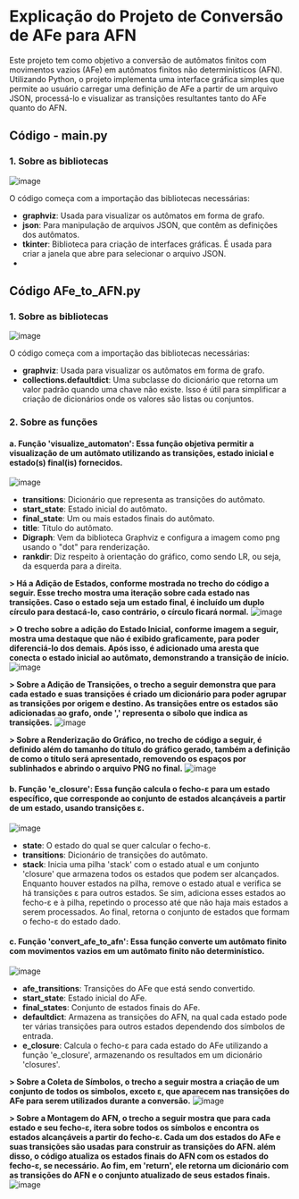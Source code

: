 # Explicação do Projeto de Conversão de AFe para AFN

Este projeto tem como objetivo a conversão de autômatos finitos com movimentos vazios (AFe) em autômatos finitos não determinísticos (AFN). Utilizando Python, o projeto implementa uma interface gráfica simples que permite ao usuário carregar uma definição de AFe a partir de um arquivo JSON, processá-lo e visualizar as transições resultantes tanto do AFe quanto do AFN.

## Código - main.py

### 1. Sobre as bibliotecas
 ![image](https://github.com/user-attachments/assets/b79e10bb-cadb-4b84-932b-dfc323bffa50)

O código começa com a importação das bibliotecas necessárias:

- **graphviz**: Usada para visualizar os autômatos em forma de grafo. 
- **json**: Para manipulação de arquivos JSON, que contêm as definições dos autômatos.
- **tkinter**: Biblioteca para criação de interfaces gráficas. É usada para criar a janela que abre para selecionar o arquivo JSON.
- 

## Código AFe_to_AFN.py

### 1. Sobre as bibliotecas
![image](https://github.com/user-attachments/assets/d1241c39-2d5f-4532-ae30-ed426c818aa0)

O código começa com a importação das bibliotecas necessárias:

- **graphviz**: Usada para visualizar os autômatos em forma de grafo.
- **collections.defaultdict**: Uma subclasse do dicionário que retorna um valor padrão quando uma chave não existe. Isso é útil para simplificar a criação de dicionários onde os valores são listas ou conjuntos.

### 2. Sobre as funções

#### a. Função 'visualize_automaton': Essa função objetiva permitir a visualização de um autômato utilizando as transições, estado inicial e estado(s) final(is) fornecidos.
![image](https://github.com/user-attachments/assets/10297e29-1db9-4ed9-a142-4442caa3dc53)

- **transitions**: Dicionário que representa as transições do autômato.
- **start_state**: Estado inicial do autômato.
- **final_state**: Um ou mais estados finais do autômato. 
- **title**: Título do autômato.
- **Digraph**: Vem da biblioteca Graphviz e configura a imagem como png usando o "dot" para renderização.
- **rankdir**: Diz respeito à orientação do gráfico, como sendo LR, ou seja, da esquerda para a direita.

**> Há a Adição de Estados, conforme mostrada no trecho do código a seguir. Esse trecho mostra uma iteração sobre cada estado nas transições. Caso o estado seja um estado final, é incluído um duplo círculo para destacá-lo, caso contrário, o círculo ficará normal.**
![image](https://github.com/user-attachments/assets/f23b3f87-3543-4c53-b566-58755738b253)

**> O trecho sobre a adição do Estado Inicial, conforme imagem a seguir, mostra uma destaque que não é exibido graficamente, para poder diferenciá-lo dos demais. Após isso, é adicionado uma aresta que conecta o estado inicial ao autômato, demonstrando a transição de início.**
![image](https://github.com/user-attachments/assets/3c485d37-dc2d-44be-a2cc-451107dec392)

**> Sobre a Adição de Transições, o trecho a seguir demonstra que para cada estado e suas transições é criado um dicionário para poder agrupar as transições por origem e destino. As transições entre os estados são adicionadas ao grafo, onde ',' representa o síbolo que indica as transições.**
![image](https://github.com/user-attachments/assets/7c34fa76-22c9-4660-8b00-bbf48739c0d5)

**> Sobre a Renderização do Gráfico, no trecho de código a seguir, é definido além do tamanho do título do gráfico gerado, também a definição de como o título será apresentado, removendo os espaços por sublinhados e abrindo o arquivo PNG no final.**
![image](https://github.com/user-attachments/assets/66db7f91-5516-4157-8647-830688cd1366)

#### b. Função 'e_closure': Essa função calcula o fecho-ε para um estado específico, que corresponde ao conjunto de estados alcançáveis a partir de um estado, usando transições ε.
![image](https://github.com/user-attachments/assets/30d494ed-2c8d-40b9-9856-5c14e7ac54ce)

- **state**: O estado do qual se quer calcular o fecho-ε.
- **transitions**: Dicionário de transições do autômato.
- **stack**: Inicia uma pilha 'stack' com o estado atual e um conjunto 'closure' que armazena todos os estados que podem ser alcançados. Enquanto houver estados na pilha, remove o estado atual e verifica se há transições ε para outros estados. Se sim, adiciona esses estados ao fecho-ε e à pilha, repetindo o processo até que não haja mais estados a serem processados. Ao final, retorna o conjunto de estados que formam o fecho-ε do estado dado.

#### c. Função 'convert_afe_to_afn': Essa função converte um autômato finito com movimentos vazios em um autômato finito não determinístico.
![image](https://github.com/user-attachments/assets/ec8c2336-6343-48ad-b9f1-a5fe54860537)

- **afe_transitions**: Transições do AFe que está sendo convertido.
- **start_state**: Estado inicial do AFe.
- **final_states**: Conjunto de estados finais do AFe.
- **defaultdict**: Armazena as transições do AFN, na qual cada estado pode ter várias transições para outros estados dependendo dos símbolos de entrada.
- **e_closure**: Calcula o fecho-ε para cada estado do AFe utilizando a função 'e_closure', armazenando os resultados em um dicionário 'closures'.

**> Sobre a Coleta de Símbolos, o trecho a seguir mostra a criação de um conjunto de todos os simbolos, exceto ε, que aparecem nas transições do AFe para serem utilizados durante a conversão.**
![image](https://github.com/user-attachments/assets/2b92482c-2820-4035-b6d5-a51cdd10ec6a)

**> Sobre a Montagem do AFN, o trecho a seguir mostra que para cada estado e seu fecho-ε, itera sobre todos os símbolos e encontra os estados alcançáveis a partir do fecho-ε. Cada um dos estados do AFe e suas transições são usadas para construir as transições do AFN. além disso, o código atualiza os estados finais do AFN com os estados do fecho-ε, se necessário. Ao fim, em 'return', ele retorna um dicionário com as transições do AFN e o conjunto atualizado de seus estados finais.**
![image](https://github.com/user-attachments/assets/57ac2c17-a117-4bcd-8efc-fdeb00003bb9)






